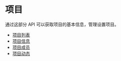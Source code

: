 # 项目

通过这部分 API 可以获取项目的基本信息，管理设置项目。

* [项目列表](project/list.md)
* [项目信息](project/info.md)
* [项目成员](project/member.md)
* [项目动态](project/active.md)
